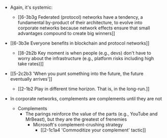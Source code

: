 - Again, it's systemic:
	- [[6-3b3g Federated (protocol) networks have a tendency, a fundamental by-product of their architecture, to evolve into corporate networks because network effects ensure that small advantages compound to create big winners]]

- [[6-3b3e Everyone benefits in blockchain and protocol networks]]
	- [[8-2b2b Key moment is when people (e.g., devs) don't have to worry about the infrastructure (e.g., platform risks including high take rates)]]

- [[5-2c2b3 'When you punt something into the future, the future eventually arrives']]
	- [[2-1b2 Play in different time horizon. That is, in the long-run.]]
- In corporate networks, complements are complements until they are not
	- Complements
		- The parings reinforce the value of the parts (e.g., YouTube and MrBeast), but they are the greatest of frenemies
			- Microsoft's complement-crushing strategy
				- [[2-1c1a4 'Commoditize your complement' tactic]]